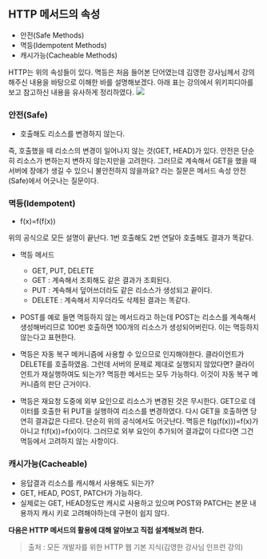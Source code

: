 ## HTTP 메서드의 속성

- 안전(Safe Methods)
- 멱등(Idempotent Methods)
- 캐시가능(Cacheable Methods)

HTTP는 위의 속성들이 있다. 멱등은 처음 들어본 단어였는데
김영한 강사님께서 강의해주신 내용을 바탕으로 이해한 바를 설명해보겠다.
아래 표는 강의에서 위키피디아를 보고 참고하신 내용을 유사하게 정리하였다.
![](https://velog.velcdn.com/images/minti12/post/052c8a5e-c9c7-4c99-884b-5a481df2038f/image.png)

### 안전(Safe)
- 호출해도 리소스를 변경하지 않는다.

즉, 호출했을 때 리소스의 변경이 일어나지 않는 것(GET, HEAD)가 있다.
안전은 단순히 리소스가 변하는지 변하지 않는지만을 고려한다.
그러므로 계속해서 GET을 했을 때 서버에 장애가 생길 수 있으니 불안전하지 않을까요?
라는 질문은 메서드 속성 안전(Safe)에서 어긋나는 질문이다.

### 멱등(Idempotent)

- f(x)=f(f(x))

위의 공식으로 모든 설명이 끝난다. 1번 호출해도 2번 연달아 호출해도 결과가 똑같다.
- 멱등 메서드
	- GET, PUT, DELETE
    - GET : 계속해서 조회해도 같은 결과가 조회된다.
    - PUT : 계속해서 덮어쓰더라도 같은 리소스가 생성되고 끝이다.
    - DELETE : 계속해서 지우더라도 삭제된 결과는 똑같다.
    
- POST를 예로 들면 멱등하지 않는 메서드라고 하는데 POST는 리소스를 계속해서 생성해버리므로 100번 호출하면 100개의 리소스가 생성되어버린다. 이는 멱등하지 않는다고 표현한다.
- 멱등은 자동 복구 메커니즘에 사용할 수 있으므로 인지해야한다.
클라이언트가 DELETE를 호출하였음. 그런데 서버의 문제로 제대로 실행되지 않았다면?
클라이언트가 재실행하여도 되는가? 멱등한 메서드는 모두 가능하다.
이것이 자동 복구 메커니즘의 판단 근거이다.

- 멱등은 재요청 도중에 외부 요인으로 리소스가 변경된 것은 무시한다.
GET으로 데이터를 호출한 뒤 PUT을 실행하여 리소스를 변경하였다.
다시 GET을 호출하면 당연히 결과값은 다르다. 단순히 위의 공식에서도 어긋난다.
멱등은 f(g(f(x)))=f(x)가 아니고 f(f(x))=f(x)이다.
그러므로 외부 요인이 추가되어 결과값이 다르다면 그건 멱등에서 고려하지 않는 사항이다.

### 캐시가능(Cacheable)
- 응답결과 리소스를 캐시해서 사용해도 되는가?
- GET, HEAD, POST, PATCH가 가능하다.
- 실제로는 GET, HEAD정도만 캐시로 사용하고 있으며 POST와 PATCH는 본문 내용까지 캐시 키로 고려해야하는데 구현이 쉽지 않다.

**다음은 HTTP 메서드의 활용에 대해 알아보고 직접 설계해보려 한다.**

> 출처 : 모든 개발자를 위한 HTTP 웹 기본 지식(김영한 강사님 인프런 강의)